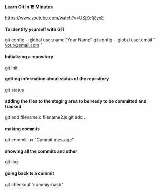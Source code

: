  #### Learn Git In 15 Minutes
https://www.youtube.com/watch?v=USjZcfj8yxE

#### To identify yourself with GIT
git config --global user.name "Your Name"
git config --global user.email " your@email.com "


#### Initializing a repository
git init


#### getting information about status of the repository
git status


#### adding the files to the staging area to be ready to be committed and tracked
git add filename.c filename2.js
git add .

#### making commits
git commit -m "Commit message"

#### showing all the commits and other
git log

#### going back to a commit
git checkout "commiy-hash"



